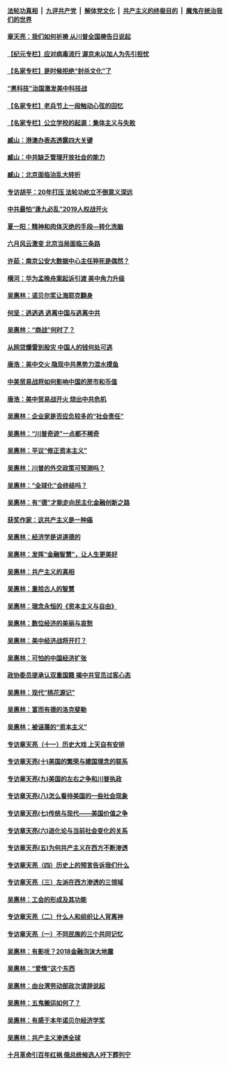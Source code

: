 

####  [法轮功真相](../../../../basic/blob/master/README.md?t=06291231) &nbsp;|&nbsp; [九评共产党](../../../../9ping.md/blob/master/README.md?t=06291231) &nbsp;|&nbsp; [解体党文化](../../../../jtdwh.md/blob/master/README.md?t=06291231)  &nbsp;|&nbsp; [共产主义的终极目的](../../../../gczydzjmd.md/blob/master/README.md?t=06291231) &nbsp;|&nbsp; [魔鬼在统治我们的世界](../../../../mgztzwmdsj.md/blob/master/README.md?t=06291231) 

#### [章天亮：我们如何祈祷 从川普全国祷告日说起](../pages/nsc423/n11944627.md?t=06291231) 

#### [【纪元专栏】应对病毒流行 渥京未以加人为先引担忧](../pages/nsc423/n11875714.md?t=06291231) 

#### [【名家专栏】是时候拒绝“封杀文化”了](../pages/nsc423/n11814093.md?t=06291231) 

#### [“黑科技”治国激发美中科技战](../pages/nsc423/n11638056.md?t=06291231) 

#### [【名家专栏】老兵节上一段触动心弦的回忆](../pages/nsc423/n11646016.md?t=06291231) 

#### [【名家专栏】公立学校的起源：集体主义与失败](../pages/nsc423/n11601833.md?t=06291231) 

#### [臧山：港澳办表态透露四大关键](../pages/nsc423/n11421628.md?t=06291231) 

#### [臧山：中共缺乏管理开放社会的能力](../pages/nsc423/n11407457.md?t=06291231) 

#### [臧山：北京面临治乱大转折](../pages/nsc423/n11406895.md?t=06291231) 

#### [专访胡平：20年打压 法轮功屹立不倒意义深远](../pages/nsc423/n11398800.md?t=06291231) 

#### [中共最怕“逢九必乱”2019人权战开火](../pages/nsc423/n11385248.md?t=06291231) 

#### [夏一阳：精神和肉体灭绝的手段—转化洗脑](../pages/nsc423/n11368250.md?t=06291231) 

#### [六月风云激变 北京当局面临三条路](../pages/nsc423/n11313668.md?t=06291231) 

#### [许茹：南京公安大数据中心主任猝死是偶然？](../pages/nsc423/n11064744.md?t=06291231) 

#### [横河：华为孟晚舟案起诉引渡 美中角力升级](../pages/nsc423/n11027230.md?t=06291231) 

#### [吴惠林：诺贝尔奖让海耶克翻身](../pages/nsc423/n10890049.md?t=06291231) 

#### [何坚：逃逃逃 逃离中国与逃离中共](../pages/nsc423/n10592891.md?t=06291231) 

#### [吴惠林：“商战”何时了？](../pages/nsc423/n10573558.md?t=06291231) 

#### [从网贷爆雷到股灾 中国人的钱何处可逃](../pages/nsc423/n10572800.md?t=06291231) 

#### [唐浩：美中交火 隐现中共黑势力混水摸鱼](../pages/nsc423/n10544040.md?t=06291231) 

#### [中美贸易战将如何影响中国的房市和币值](../pages/nsc423/n10543697.md?t=06291231) 

#### [唐浩：美中贸易战开火 烧出中共危机](../pages/nsc423/n10540126.md?t=06291231) 

#### [吴惠林：企业家是否应负较多的“社会责任”](../pages/nsc423/n10535022.md?t=06291231) 

#### [吴惠林：“川普奇迹”一点都不稀奇](../pages/nsc423/n10512808.md?t=06291231) 

#### [吴惠林：平议“修正资本主义”](../pages/nsc423/n10495724.md?t=06291231) 

#### [吴惠林：川普的外交政策可预测吗？](../pages/nsc423/n10462387.md?t=06291231) 

#### [吴惠林：“全球化”会终结吗？](../pages/nsc423/n10452838.md?t=06291231) 

#### [吴惠林：有“德”才能走向民主化金融创新之路](../pages/nsc423/n10432292.md?t=06291231) 

#### [获奖作家：这共产主义是一种癌](../pages/nsc423/n10431541.md?t=06291231) 

#### [吴惠林：经济学是讲道德的](../pages/nsc423/n10398014.md?t=06291231) 

#### [吴惠林：发挥“金融智慧”，让人生更美好](../pages/nsc423/n10375019.md?t=06291231) 

#### [吴惠林：共产主义的真相](../pages/nsc423/n10351394.md?t=06291231) 

#### [吴惠林：重拾古人的智慧](../pages/nsc423/n10337691.md?t=06291231) 

#### [吴惠林：理念永恒的《资本主义与自由》](../pages/nsc423/n10316274.md?t=06291231) 

#### [吴惠林：数位经济的美丽与哀愁](../pages/nsc423/n10292946.md?t=06291231) 

#### [吴惠林：美中经济战将开打？](../pages/nsc423/n10258825.md?t=06291231) 

#### [吴惠林：可怕的中国经济扩张](../pages/nsc423/n10219147.md?t=06291231) 

#### [政协委员提承认双重国籍 揭中共官员过客心态](../pages/nsc423/n10208809.md?t=06291231) 

#### [吴惠林：现代“桃花源记”](../pages/nsc423/n10185234.md?t=06291231) 

#### [吴惠林：富而有德的洛克斐勒](../pages/nsc423/n10142264.md?t=06291231) 

#### [吴惠林：被诬蔑的“资本主义”](../pages/nsc423/n10124816.md?t=06291231) 

#### [专访章天亮（十一）历史大戏 上天自有安排](../pages/nsc423/n10094905.md?t=06291231) 

#### [专访章天亮(十)美国的繁荣与建国理念的联系](../pages/nsc423/n10094899.md?t=06291231) 

#### [专访章天亮(九)美国的左右之争和川普执政](../pages/nsc423/n10094889.md?t=06291231) 

#### [专访章天亮(八)怎么看待美国的一些社会现象](../pages/nsc423/n10094857.md?t=06291231) 

#### [专访章天亮(七)传统与现代——美国价值之争](../pages/nsc423/n10093140.md?t=06291231) 

#### [专访章天亮(六)进化论与当前社会变化的关系](../pages/nsc423/n10092036.md?t=06291231) 

#### [专访章天亮(五)为何共产主义在西方不断渗透](../pages/nsc423/n10083620.md?t=06291231) 

#### [专访章天亮（四）历史上的预言告诉我们什么](../pages/nsc423/n10083606.md?t=06291231) 

#### [专访章天亮（三）左派在西方渗透的三领域](../pages/nsc423/n10081115.md?t=06291231) 

#### [吴惠林：工会的形成及其功能](../pages/nsc423/n10080633.md?t=06291231) 

#### [专访章天亮（二）什么人和组织让人背离神](../pages/nsc423/n10076637.md?t=06291231) 

#### [专访章天亮（一）不同民族的三个共同记忆](../pages/nsc423/n10074188.md?t=06291231) 

#### [吴惠林：有影呒？2018金融泡沫大地震](../pages/nsc423/n10040534.md?t=06291231) 

#### [吴惠林：“爱情”这个东西](../pages/nsc423/n10019423.md?t=06291231) 

#### [吴惠林：由台湾劳动部政次请辞说起](../pages/nsc423/n9979679.md?t=06291231) 

#### [吴惠林：五鬼搬运如何了？](../pages/nsc423/n9925338.md?t=06291231) 

#### [吴惠林：有感于本年诺贝尔经济学奖](../pages/nsc423/n9871883.md?t=06291231) 

#### [吴惠林：共产主义渗透全球](../pages/nsc423/n9812748.md?t=06291231) 

#### [十月革命引百年红祸 俄总统候选人吁下葬列宁](../pages/nsc423/n9810182.md?t=06291231) 

